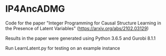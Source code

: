# IP4AncADMG
Code for the paper "Integer Programming for Causal Structure Learning in the Presence of Latent Variables" (https://arxiv.org/abs/2102.03129)

Results in the paper were generated using Python 3.6.5 and Gurobi 8.1.1

Run LearnLatent.py for testing on an example instance
